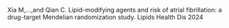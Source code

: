 Xia M,...,and Qian C. Lipid-modifying agents and risk of atrial fibrillation: a drug-target Mendelian randomization study. Lipids Health Dis 2024
